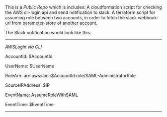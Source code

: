 

This is a *Public Repo* which is includes:
A cloudformation script for checking the AWS cli-login api and send notification to slack.
A terraform script for assuming role between two accounts, in order to fetch the slack webhook-url from parameter-store of another account.

The Slack notification would look like this:

---

*AWSLogin via CLI*

AccountId: $AccountId

UserName: $UserName

RoleArn: arn:aws:iam::$AccountId:role/SAML-AdministratorRole

SourceIPAddress: $IP

EventName: AssumeRoleWithSAML

EventTime: $EventTime

---
